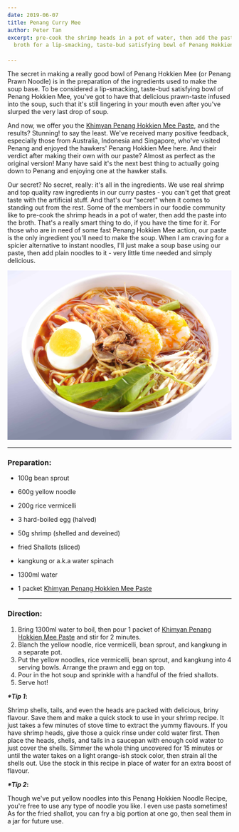 ```yaml
---
date: 2019-06-07
title: Penang Curry Mee
author: Peter Tan
excerpt: pre-cook the shrimp heads in a pot of water, then add the paste into the
  broth for a lip-smacking, taste-bud satisfying bowl of Penang Hokkien Mee.

---
```

The secret in making a really good bowl of Penang Hokkien Mee (or Penang Prawn Noodle) is in the preparation of the ingredients used to make the soup base. To be considered a lip-smacking, taste-bud satisfying bowl of Penang Hokkien Mee, you've got to have that delicious prawn-taste infused into the soup, such that it's still lingering in your mouth even after you've slurped the very last drop of soup.

And now, we offer you the [Khimyan Penang Hokkien Mee Paste](https://khimyancurry.com/projects/chelsea-landmark/), and the results? Stunning! to say the least. We've received many positive feedback, especially those from Australia, Indonesia and Singapore, who've visited Penang and enjoyed the hawkers' Penang Hokkien Mee here. And their verdict after making their own with our paste? Almost as perfect as the original version! Many have said it's the next best thing to actually going down to Penang and enjoying one at the hawker stalls.

Our secret? No secret, really: it's all in the ingredients. We use real shrimp and top quality raw ingredients in our curry pastes - you can't get that great taste with the artificial stuff. And that's our "secret" when it comes to standing out from the rest. Some of the members in our foodie community like to pre-cook the shrimp heads in a pot of water, then add the paste into the broth. That's a really smart thing to do, if you have the time for it. For those who are in need of some fast Penang Hokkien Mee action, our paste is the only ingredient you'll need to make the soup. When I am craving for a spicier alternative to instant noodles, I'll just make a soup base using our paste, then add plain noodles to it - very little time needed and simply delicious.

![](/uploads/penang-chilli-prawn-noodle.jpg)

***

### **Preparation:**

* 100g bean sprout
* 600g yellow noodle
* 200g rice vermicelli
* 3 hard-boiled egg (halved)
* 50g shrimp (shelled and deveined)
* fried Shallots (sliced)
* kangkung or a.k.a water spinach
* 1300ml water
* 1 packet [Khimyan Penang Hokkien Mee Paste](https://khimyancurry.com/projects/chelsea-landmark/)

  ***

### **Direction:**

1. Bring 1300ml water to boil, then pour 1 packet of [Khimyan Penang Hokkien Mee Paste](https://khimyancurry.com/projects/chelsea-landmark/) and stir for 2 minutes.
2. Blanch the yellow noodle, rice vermicelli, bean sprout, and kangkung in a separate pot.
3. Put the yellow noodles, rice vermicelli, bean sprout, and kangkung into 4 serving bowls. Arrange the prawn and egg on top.
4. Pour in the hot soup and sprinkle with a handful of the fried shallots.
5. Serve hot!

**_*Tip 1_:**

Shrimp shells, tails, and even the heads are packed with delicious, briny flavour. Save them and make a quick stock to use in your shrimp recipe. It just takes a few minutes of stove time to extract the yummy flavours. If you have shrimp heads, give those a quick rinse under cold water first. Then place the heads, shells, and tails in a saucepan with enough cold water to just cover the shells. Simmer the whole thing uncovered for 15 minutes or until the water takes on a light orange-ish stock color, then strain all the shells out. Use the stock in this recipe in place of water for an extra boost of flavour.

**_*Tip 2_:**

Though we've put yellow noodles into this Penang Hokkien Noodle Recipe, you're free to use any type of noodle you like. I even use pasta sometimes! As for the fried shallot, you can fry a big portion at one go, then seal them in a jar for future use.